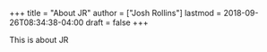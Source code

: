 +++
title = "About JR"
author = ["Josh Rollins"]
lastmod = 2018-09-26T08:34:38-04:00
draft = false
+++

This is about JR